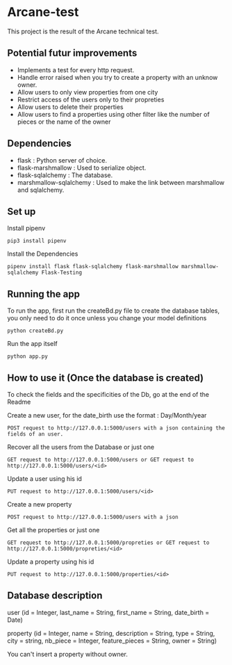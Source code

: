 # Arcane-test

This project is the result of the Arcane technical test.

## Potential futur improvements

- Implements a test for every http request.
- Handle error raised when you try to create a property with an unknow owner.
- Allow users to only view properties from one city
- Restrict access of the users only to their propreties
- Allow users to delete their properties
- Allow users to find a properties using other filter like the number of pieces or the name of the owner


## Dependencies

- flask : Python server of choice.
- flask-marshmallow : Used to serialize object.
- flask-sqlalchemy : The database.
- marshmallow-sqlalchemy : Used to make the link between marshmallow and sqlalchemy.


## Set up

Install pipenv
```
pip3 install pipenv
```

Install the Dependencies
```
pipenv install flask flask-sqlalchemy flask-marshmallow marshmallow-sqlalchemy Flask-Testing
```

## Running the app

To run the app, first run the createBd.py file to create the database tables, you only need to do it once unless you change your model definitions
```
python createBd.py
```

Run the app itself
```
python app.py
```

## How to use it (Once the database is created)

To check the fields and the specificities of the Db, go at the end of the Readme

Create a new user, for the date_birth use the format : Day/Month/year
```
POST request to http://127.0.0.1:5000/users with a json containing the fields of an user.
```

Recover all the users from the Database or just one
```
GET request to http://127.0.0.1:5000/users or GET request to http://127.0.0.1:5000/users/<id>
```

Update a user using his id
```
PUT request to http://127.0.0.1:5000/users/<id>
```

Create a new property
```
POST request to http://127.0.0.1:5000/users with a json
```

Get all the properties or just one
```
GET request to http://127.0.0.1:5000/propreties or GET request to http://127.0.0.1:5000/propreties/<id>
```

Update a property using his id
```
PUT request to http://127.0.0.1:5000/properties/<id>
```

## Database description

user (id = Integer, last_name = String, first_name = String, date_birth = Date)

property (id = Integer, name = String, description = String, type = String, city = string, nb_piece = Integer, feature_pieces = String, owner = String)

You can't insert a property without owner.
